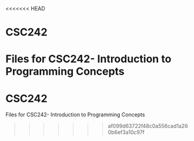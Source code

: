 <<<<<<< HEAD
# CSC242
Files for CSC242- Introduction to Programming Concepts
=======
# CSC242
Files for CSC242- Introduction to Programming Concepts
>>>>>>> af099d63722f48c0a556cad1a260b6ef3a10c97f
